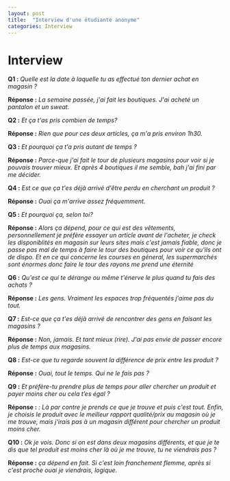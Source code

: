 ```yaml
---
layout: post
title:  "Interview d'une étudiante anonyme"
categories: Interview
---
```


# Interview 

**Q1 :** *Quelle est la date à laquelle tu as effectué ton dernier achat en magasin ?*

**Réponse :** *La semaine passée, j'ai fait les boutiques. J'ai acheté un pantalon et un sweat.*

**Q2 :** *Et ça t'as pris combien de temps?*

**Réponse :** *Rien que pour ces deux articles, ça m'a pris environ 1h30.*

**Q3 :** *Et pourquoi ça t'a pris autant de temps ?*

**Réponse :** *Parce-que j'ai fait le tour de plusieurs magasins pour voir si je pouvais trouver mieux. Et après 4 boutiques il me semble, bah j'ai fini par me décider.*

**Q4 :** *Est ce que ça t'es déjà arrivé d'être perdu en cherchant un produit ?*

**Réponse :** *Ouai ça m'arrive assez fréquemment.*

**Q5 :** *Et pourquoi ça, selon toi?*

**Réponse :** *Alors ça dépend, pour ce qui est des vêtements, personnellement je préfère essayer un article avant de
l'acheter, je check les disponiblités en magasin sur leurs sites mais c'est jamais fiable, donc je passe 
pas mal de temps à faire le tour des boutiques pour voir ce qu'ils ont de dispo. Et en ce qui concerne les courses
en géneral, les supermarchés sont énormes donc faire le tour des rayons me prend une éternité*

**Q6 :** *Qu'est ce qui te dérange ou même t'énerve le plus quand tu fais des achats ?*

**Réponse :** *Les gens. Vraiment les espaces trop fréquentés j'aime pas du tout.*

**Q7 :** *Est-ce que ça t'es déjà arrivé de rencontrer des gens en faisant les magasins ?*

**Réponse :** *Non, jamais. Et tant mieux (rire). J'ai pas envie de passer encore plus de temps aux magasins.*

**Q8 :** *Est-ce que tu regarde souvent la différence de prix entre les produit ?*

**Réponse :** *Ouai, tout le temps. Qui ne le fais pas ?*

**Q9 :** *Et préfère-tu prendre plus de temps pour aller chercher un produit et payer moins cher ou cela t’es égal ?*

**Réponse :** *: Là par contre je prends ce que je trouve et puis c'est tout. Enfin, je choisis le produit avec le meilleur rapport qualité/prix au magasin où je me trouve, mais j'irais pas à un magasin différent pour chercher un produit moins cher.*

**Q10 :** *Ok je vois. Donc si on est dans deux magasins différents, et que je te dis que tel produit est moins cher là où je me trouve, tu ne viendrais pas ?*

**Réponse :** *ça dépend en fait. Si c'est loin franchement flemme, après si c'est proche ouai je viendrais, logique.*
